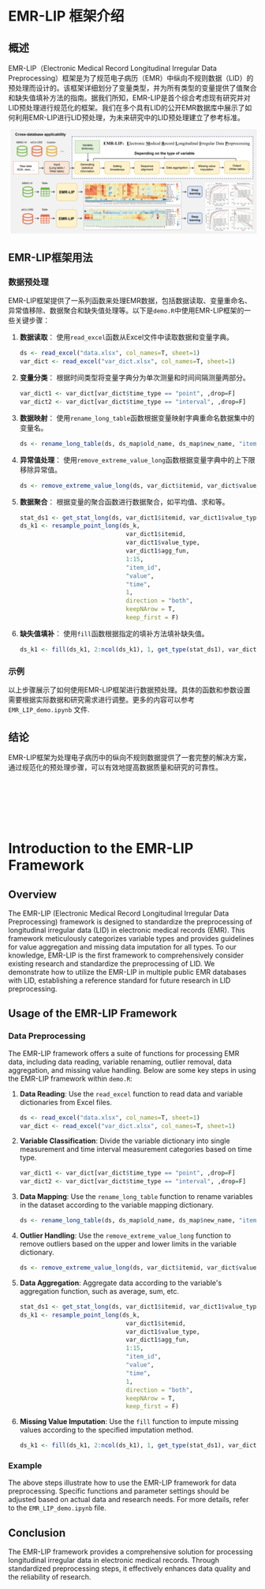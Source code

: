 # EMR-LIP 框架介绍

## 概述
EMR-LIP（Electronic Medical Record Longitudinal Irregular Data Preprocessing）框架是为了规范电子病历（EMR）中纵向不规则数据（LID）的预处理而设计的。该框架详细划分了变量类型，并为所有类型的变量提供了值聚合和缺失值填补方法的指南。据我们所知，EMR-LIP是首个综合考虑现有研究并对LID预处理进行规范化的框架。我们在多个具有LID的公开EMR数据库中展示了如何利用EMR-LIP进行LID预处理，为未来研究中的LID预处理建立了参考标准。

![EMR-LIP 框架流程图](assets/fig.png)


## EMR-LIP框架用法

### 数据预处理
EMR-LIP框架提供了一系列函数来处理EMR数据，包括数据读取、变量重命名、异常值移除、数据聚合和缺失值处理等。以下是`demo.R`中使用EMR-LIP框架的一些关键步骤：

1. **数据读取**：
   使用`read_excel`函数从Excel文件中读取数据和变量字典。
   ```R
   ds <- read_excel("data.xlsx", col_names=T, sheet=1)
   var_dict <- read_excel("var_dict.xlsx", col_names=T, sheet=1)
   ```

2. **变量分类**：
   根据时间类型将变量字典分为单次测量和时间间隔测量两部分。
   ```R
   var_dict1 <- var_dict[var_dict$time_type == "point", ,drop=F]
   var_dict2 <- var_dict[var_dict$time_type == "interval", ,drop=F]
   ```

3. **数据映射**：
   使用`rename_long_table`函数根据变量映射字典重命名数据集中的变量名。
   ```R
   ds <- rename_long_table(ds, ds_map$old_name, ds_map$new_name, "item_id")
   ```

4. **异常值处理**：
   使用`remove_extreme_value_long`函数根据变量字典中的上下限移除异常值。
   ```R
   ds <- remove_extreme_value_long(ds, var_dict$itemid, var_dict$value_type, "item_id", "value", var_dict)
   ```

5. **数据聚合**：
   根据变量的聚合函数进行数据聚合，如平均值、求和等。
   ```R
   stat_ds1 <- get_stat_long(ds, var_dict1$itemid, var_dict1$value_type, "item_id", "value", var_dict1$cont)
   ds_k1 <- resample_point_long(ds_k,
                                 var_dict1$itemid,
                                 var_dict1$value_type,
                                 var_dict1$agg_fun,
                                 1:15,
                                 "item_id",
                                 "value",
                                 "time",
                                 1,
                                 direction = "both",
                                 keepNArow = T,
                                 keep_first = F)
   ```

6. **缺失值填补**：
   使用`fill`函数根据指定的填补方法填补缺失值。
   ```R
   ds_k1 <- fill(ds_k1, 2:ncol(ds_k1), 1, get_type(stat_ds1), var_dict1$fill1, var_dict1$fill2, stat_ds1)
   ```

### 示例
以上步骤展示了如何使用EMR-LIP框架进行数据预处理。具体的函数和参数设置需要根据实际数据和研究需求进行调整。更多的内容可以参考`EMR_LIP_demo.ipynb` 文件.

## 结论
EMR-LIP框架为处理电子病历中的纵向不规则数据提供了一套完整的解决方案，通过规范化的预处理步骤，可以有效地提高数据质量和研究的可靠性。

<br><br><br><br><br>

# Introduction to the EMR-LIP Framework

## Overview
The EMR-LIP (Electronic Medical Record Longitudinal Irregular Data Preprocessing) framework is designed to standardize the preprocessing of longitudinal irregular data (LID) in electronic medical records (EMR). This framework meticulously categorizes variable types and provides guidelines for value aggregation and missing data imputation for all types. To our knowledge, EMR-LIP is the first framework to comprehensively consider existing research and standardize the preprocessing of LID. We demonstrate how to utilize the EMR-LIP in multiple public EMR databases with LID, establishing a reference standard for future research in LID preprocessing.

## Usage of the EMR-LIP Framework

### Data Preprocessing
The EMR-LIP framework offers a suite of functions for processing EMR data, including data reading, variable renaming, outlier removal, data aggregation, and missing value handling. Below are some key steps in using the EMR-LIP framework within `demo.R`:

1. **Data Reading**:
   Use the `read_excel` function to read data and variable dictionaries from Excel files.
   ```R
   ds <- read_excel("data.xlsx", col_names=T, sheet=1)
   var_dict <- read_excel("var_dict.xlsx", col_names=T, sheet=1)
   ```

2. **Variable Classification**:
   Divide the variable dictionary into single measurement and time interval measurement categories based on time type.
   ```R
   var_dict1 <- var_dict[var_dict$time_type == "point", ,drop=F]
   var_dict2 <- var_dict[var_dict$time_type == "interval", ,drop=F]
   ```

3. **Data Mapping**:
   Use the `rename_long_table` function to rename variables in the dataset according to the variable mapping dictionary.
   ```R
   ds <- rename_long_table(ds, ds_map$old_name, ds_map$new_name, "item_id")
   ```

4. **Outlier Handling**:
   Use the `remove_extreme_value_long` function to remove outliers based on the upper and lower limits in the variable dictionary.
   ```R
   ds <- remove_extreme_value_long(ds, var_dict$itemid, var_dict$value_type, "item_id", "value", var_dict)
   ```

5. **Data Aggregation**:
   Aggregate data according to the variable's aggregation function, such as average, sum, etc.
   ```R
   stat_ds1 <- get_stat_long(ds, var_dict1$itemid, var_dict1$value_type, "item_id", "value", var_dict1$cont)
   ds_k1 <- resample_point_long(ds_k,
                                 var_dict1$itemid,
                                 var_dict1$value_type,
                                 var_dict1$agg_fun,
                                 1:15,
                                 "item_id",
                                 "value",
                                 "time",
                                 1,
                                 direction = "both",
                                 keepNArow = T,
                                 keep_first = F)
   ```

6. **Missing Value Imputation**:
   Use the `fill` function to impute missing values according to the specified imputation method.
   ```R
   ds_k1 <- fill(ds_k1, 2:ncol(ds_k1), 1, get_type(stat_ds1), var_dict1$fill1, var_dict1$fill2, stat_ds1)
   ```

### Example
The above steps illustrate how to use the EMR-LIP framework for data preprocessing. Specific functions and parameter settings should be adjusted based on actual data and research needs. For more details, refer to the `EMR_LIP_demo.ipynb` file.

## Conclusion
The EMR-LIP framework provides a comprehensive solution for processing longitudinal irregular data in electronic medical records. Through standardized preprocessing steps, it effectively enhances data quality and the reliability of research.